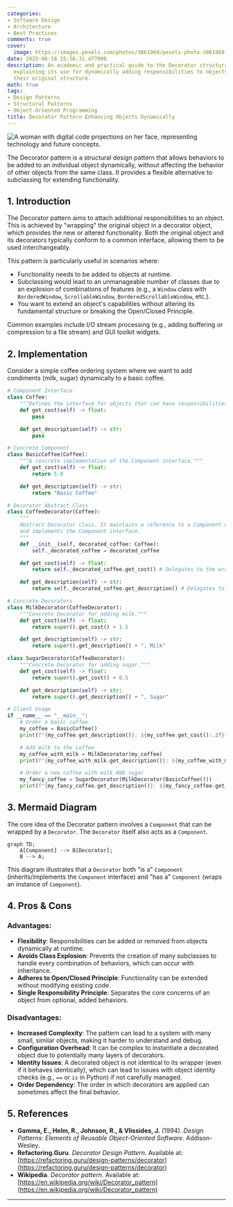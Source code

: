 ```yaml
---
categories:
- Software Design
- Architecture
- Best Practices
comments: true
cover:
  image: https://images.pexels.com/photos/3861969/pexels-photo-3861969.jpeg?auto=compress&cs=tinysrgb&h=650&w=940
date: 2025-06-18 15:56:31.477000
description: An academic and practical guide to the Decorator structural design pattern,
  explaining its use for dynamically adding responsibilities to objects without modifying
  their original structure.
math: true
tags:
- Design Patterns
- Structural Patterns
- Object-Oriented Programming
title: Decorator Pattern Enhancing Objects Dynamically
---
```


![A woman with digital code projections on her face, representing technology and future concepts.](https://images.pexels.com/photos/3861969/pexels-photo-3861969.jpeg?auto=compress&cs=tinysrgb&h=650&w=940 "A woman with digital code projections on her face, representing technology and future concepts.")


The Decorator pattern is a structural design pattern that allows behaviors to be added to an individual object dynamically, without affecting the behavior of other objects from the same class. It provides a flexible alternative to subclassing for extending functionality.

## 1. Introduction

The Decorator pattern aims to attach additional responsibilities to an object. This is achieved by "wrapping" the original object in a decorator object, which provides the new or altered functionality. Both the original object and its decorators typically conform to a common interface, allowing them to be used interchangeably.

This pattern is particularly useful in scenarios where:
- Functionality needs to be added to objects at runtime.
- Subclassing would lead to an unmanageable number of classes due to an explosion of combinations of features (e.g., a `Window` class with `BorderedWindow`, `ScrollableWindow`, `BorderedScrollableWindow`, etc.).
- You want to extend an object's capabilities without altering its fundamental structure or breaking the Open/Closed Principle.

Common examples include I/O stream processing (e.g., adding buffering or compression to a file stream) and GUI toolkit widgets.

## 2. Implementation

Consider a simple coffee ordering system where we want to add condiments (milk, sugar) dynamically to a basic coffee.

```python
# Component Interface
class Coffee:
    """Defines the interface for objects that can have responsibilities added to them."""
    def get_cost(self) -> float:
        pass

    def get_description(self) -> str:
        pass

# Concrete Component
class BasicCoffee(Coffee):
    """A concrete implementation of the Component interface."""
    def get_cost(self) -> float:
        return 5.0

    def get_description(self) -> str:
        return "Basic Coffee"

# Decorator Abstract Class
class CoffeeDecorator(Coffee):
    """
    Abstract Decorator class. It maintains a reference to a Component object
    and implements the Component interface.
    """
    def __init__(self, decorated_coffee: Coffee):
        self._decorated_coffee = decorated_coffee

    def get_cost(self) -> float:
        return self._decorated_coffee.get_cost() # Delegates to the wrapped object

    def get_description(self) -> str:
        return self._decorated_coffee.get_description() # Delegates to the wrapped object

# Concrete Decorators
class MilkDecorator(CoffeeDecorator):
    """Concrete Decorator for adding milk."""
    def get_cost(self) -> float:
        return super().get_cost() + 1.5

    def get_description(self) -> str:
        return super().get_description() + ", Milk"

class SugarDecorator(CoffeeDecorator):
    """Concrete Decorator for adding sugar."""
    def get_cost(self) -> float:
        return super().get_cost() + 0.5

    def get_description(self) -> str:
        return super().get_description() + ", Sugar"

# Client Usage
if __name__ == "__main__":
    # Order a basic coffee
    my_coffee = BasicCoffee()
    print(f"{my_coffee.get_description()}: ${my_coffee.get_cost():.2f}")

    # Add milk to the coffee
    my_coffee_with_milk = MilkDecorator(my_coffee)
    print(f"{my_coffee_with_milk.get_description()}: ${my_coffee_with_milk.get_cost():.2f}")

    # Order a new coffee with milk AND sugar
    my_fancy_coffee = SugarDecorator(MilkDecorator(BasicCoffee()))
    print(f"{my_fancy_coffee.get_description()}: ${my_fancy_coffee.get_cost():.2f}")
```

## 3. Mermaid Diagram

The core idea of the Decorator pattern involves a `Component` that can be wrapped by a `Decorator`. The `Decorator` itself also acts as a `Component`.

```mermaid
graph TD;
    A[Component] --> B[Decorator];
    B --> A;
```

This diagram illustrates that a `Decorator` both "is a" `Component` (inherits/implements the `Component` interface) and "has a" `Component` (wraps an instance of `Component`).

## 4. Pros & Cons

### Advantages:
-   **Flexibility**: Responsibilities can be added or removed from objects dynamically at runtime.
-   **Avoids Class Explosion**: Prevents the creation of many subclasses to handle every combination of behaviors, which can occur with inheritance.
-   **Adheres to Open/Closed Principle**: Functionality can be extended without modifying existing code.
-   **Single Responsibility Principle**: Separates the core concerns of an object from optional, added behaviors.

### Disadvantages:
-   **Increased Complexity**: The pattern can lead to a system with many small, similar objects, making it harder to understand and debug.
-   **Configuration Overhead**: It can be complex to instantiate a decorated object due to potentially many layers of decorators.
-   **Identity Issues**: A decorated object is not identical to its wrapper (even if it behaves identically), which can lead to issues with object identity checks (e.g., `==` or `is` in Python) if not carefully managed.
-   **Order Dependency**: The order in which decorators are applied can sometimes affect the final behavior.

## 5. References

-   **Gamma, E., Helm, R., Johnson, R., & Vlissides, J.** (1994). *Design Patterns: Elements of Reusable Object-Oriented Software*. Addison-Wesley.
-   **Refactoring.Guru**. *Decorator Design Pattern*. Available at: [https://refactoring.guru/design-patterns/decorator](https://refactoring.guru/design-patterns/decorator)
-   **Wikipedia**. *Decorator pattern*. Available at: [https://en.wikipedia.org/wiki/Decorator_pattern](https://en.wikipedia.org/wiki/Decorator_pattern)
---
